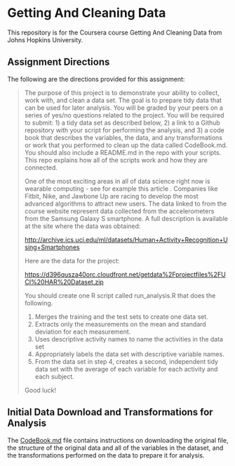 # Getting And Cleaning Data

This repository is for the Coursera course Getting And Cleaning Data from Johns Hopkins
University.

## Assignment Directions

The following are the directions provided for this assignment:

>The purpose of this project is to demonstrate your ability to collect, work with, and clean a data set. The goal is to prepare tidy data that can be used for later analysis. You will be graded by your peers on a series of yes/no questions related to the project. You will be required to submit: 1) a tidy data set as described below, 2) a link to a Github repository with your script for performing the analysis, and 3) a code book that describes the variables, the data, and any transformations or work that you performed to clean up the data called CodeBook.md. You should also include a README.md in the repo with your scripts. This repo explains how all of the scripts work and how they are connected. 
>
>One of the most exciting areas in all of data science right now is wearable computing - see for example this article . Companies like Fitbit, Nike, and Jawbone Up are racing to develop the most advanced algorithms to attract new users. The data linked to from the course website represent data collected from the accelerometers from the Samsung Galaxy S smartphone. A full description is available at the site where the data was obtained:
>
>http://archive.ics.uci.edu/ml/datasets/Human+Activity+Recognition+Using+Smartphones
>
>Here are the data for the project:
>
>https://d396qusza40orc.cloudfront.net/getdata%2Fprojectfiles%2FUCI%20HAR%20Dataset.zip
>
>You should create one R script called run_analysis.R that does the following. 
>
>1. Merges the training and the test sets to create one data set.
>2. Extracts only the measurements on the mean and standard deviation for each measurement. 
>3. Uses descriptive activity names to name the activities in the data set
>4. Appropriately labels the data set with descriptive variable names. 
>5. From the data set in step 4, creates a second, independent tidy data set with the average of each variable for each activity and each subject.
>
>Good luck!

## Initial Data Download and Transformations for Analysis

The [CodeBook.md](https://github.com/freimer/GettingAndCleaningData/blob/master/CodeBook.md) file contains instructions on downloading the original file, the structure of the original data and all of the variables in the dataset, and the transformations performed on the data to prepare it for analysis.
